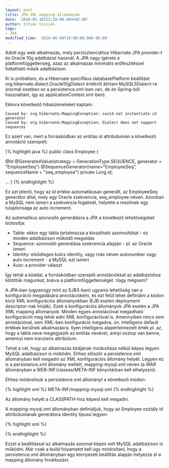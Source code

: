 ```yaml
---
layout: post
title: JPA XML mapping állományok
date: '2010-05-16T23:20:00.004+02:00'
author: István Viczián
tags:
- JPA
modified_time: '2018-06-09T10:00:00.000-08:00'
---
```


Adott egy web alkalmazás, mely perzisztenciához Hibernate JPA provider-t
és Oracle 10g adatbázist használ. A JPA nagy ígérete a
platformfüggetlenség, azaz az alkalmazás minimális erőfeszítéssel
futtatható másik adatbázison.

Ki is próbáltam, és a Hibernate specifikus databasePlatform beállítást
org.hibernate.dialect.Oracle10gDialect értékről átírtam MySQL5Dialect-re
(normál esetben ez a persistence.xml-ben van, de én Spring-ből
használtam, így az applicationContext.xml-ben).

Ekkora következő hibaüzeneteket kaptam:

    Caused by: org.hibernate.MappingException: could not instantiate id generator
    Caused by: org.hibernate.MappingException: Dialect does not support sequences

Ez azért van, mert a forráskódban az entitás id attribútumán a következő
annotáció szerepelt:

{% highlight java %}
public class Employee {

  @Id
  @GeneratedValue(strategy = GenerationType.SEQUENCE, generator = "EmployeeSeq")
  @SequenceGenerator(name="EmployeeSeq", sequenceName = "seq_employee")
  private Long id;

...
}
{% endhighlight %}

Ez azt jelenti, hogy az id értéke automatikusan generált, az EmployeeSeq
generátor által, mely egy Oracle szekvencia, seq\_employee néven.
Azonban a MySQL nem ismeri a szekvencia fogalmát, helyette a mezőnek egy
tulajdonsága az auto increment.

Az automatikus azonosító generálásra a JPA a következő lehetőségeket
biztosítja:

-   Table: ekkor egy tábla tartalmazza a kiosztható azonosítókat - ez
    minden adatbázison működő megoldás
-   Sequence: azonosító generálása szekvencia alapján - pl. az Oracle
    ismeri
-   Identity: elsődleges kulcs identity, vagy más néven autonumber vagy
    auto increment - a MySQL ezt ismeri
-   Auto: a provider választ

Így tehát a kóddal, a forráskódban szereplő annotációkkal az
adatbázishoz kötöttük magunkat, bukva a platformfüggetlenséget. Vagy
mégsem?

A JPA-ban (ugyanúgy mint az EJB3-ban) ugyanis lehetőség van a
konfiguráció megadására annotációként, és ezt felül lehet definiálni a
kódon kívül XML konfigurációs állományokban (EJB esetén deployment
descriptor-nak hívják). Ezek a konfigurációs állományok JPA esetén a JPA
XML mapping állományok. Minden egyes annotációval megadható
konfigurációt meg lehet adni XML konfigurációval is. Amennyiben nincs
sem annotációval, sem XML-ben konfiguráció megadva, ún. intelligens
default értékek kerülnek alkalmazásra. Ilyen intelligens alapértelmezett
érték pl. az, hogy a tábla neve megegyezik az entitás nevével, annyi
oszlop van benne, amennyi nem tranziens attribútum.

Tehát a cél, hogy az alkalmazás kódjának módosítása nélkül képes legyen
MySQL adatbázison is működni. Ehhez először a persistence.xml
állományban kell megadni az XML konfigurációs állomány helyét. Legyen ez
is a persistence.xml állomány mellett, mapping-mysql.xml néven (a WAR
állományban a WEB-INF/classes/META-INF könyvtárban kell elhelyezni).

Ehhez módosítsuk a persistence.xml állományt a következő módon:

{% highlight xml %}
<persistence-unit name="jtechlogPU" transaction-type="RESOURCE_LOCAL">
      <mapping-file>META-INF/mapping-mysql.xml</mapping-file>
</persistence-unit>
{% endhighlight %}

Az állomány helyét a CLASSPATH-hoz képest kell megadni.

A mapping-mysql.xml állományban definiáljuk, hogy az Employee osztály id
attribútumának generátora identity típusú legyen:

{% highlight xml %}
<?xml version="1.0" encoding="UTF-8"?>

<entity-mappings xmlns="http://java.sun.com/xml/ns/persistence/orm"
               xmlns:xsi="http://www.w3.org/2001/XMLSchema-instance"
               xsi:schemaLocation="http://java.sun.com/xml/ns/persistence/orm
               http://java.sun.com/xml/ns/persistence/orm_1_0.xsd"
               version="1.0">
  <entity class="jtechlog.Employee">
      <attributes>
          <id name="id">
              <generated-value strategy="IDENTITY" />
          </id>
      </attributes>
  </entity>
</entity-mappings>
{% endhighlight %}

Ezzel a beállítással az alkalmazás azonnal képes volt MySQL adatbázison
is működni. Már csak a build folyamatot kell úgy módosítani, hogy a
persistence.xml állományban egy környezeti beállítás alapján helyezze el
a mapping állomány hivatkozást.

